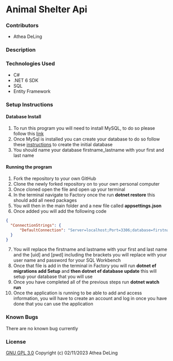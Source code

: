 # Animal Shelter Api

### Contributors
* Athea DeLing

### Description


### Technologies Used
* C#
* .NET 6 SDK
* SQL
* Entity Framework

### Setup Instructions
#### Database Install
1. To run this program you will need to install MySQL, to do so please follow this [link](https://www.learnhowtoprogram.com/c-and-net/getting-started-with-c/installing-and-configuring-mysql)
2. Once MySql is installed you can create your database to do so follow these [instructions](https://www.learnhowtoprogram.com/c-and-net-part-time/database-basics/introduction-to-mysql-workbench-creating-a-database) to create the initial database
3. You should name your database firstname_lastname with your first and last name

#### Running the program
1. Fork the repository to your own GitHub
2. Clone the newly forked repository on to your own personal computer
3. Once cloned open the file and open up your terminal
4. In the terminal navigate to Factory once the run **dotnet restore** this should add all need packages
5. You will then in the main folder and a new file called **appsettings.json**
6. Once added you will add the following code
``` json
{
  "ConnectionStrings": {
      "DefaultConnection": "Server=localhost;Port=3306;database=firstname_lastname;uid=[uid];pwd=[pwd];"
  }
}
```
7. You will replace the firstname and lastname with your first and last name and the [uid] and [pwd] including the brackets you will replace with your user name and password for your SQL Workbench
8. Once that file is add in the terminal in Factory you will run **dotnet ef migrations add Setup** and **then dotnet ef database update** this will setup your database that you will use
9. Once you have completed all of the previous steps run **dotnet watch run**
10. Once the application is running to be able to add and access information, you will have to create an account and log in once you have done that you can use the application

### Known Bugs
There are no known bug currently

### License
[GNU GPL 3.0](https://choosealicense.com/licenses/gpl-3.0/) Copyright (c) 02/11/2023 Athea DeLing